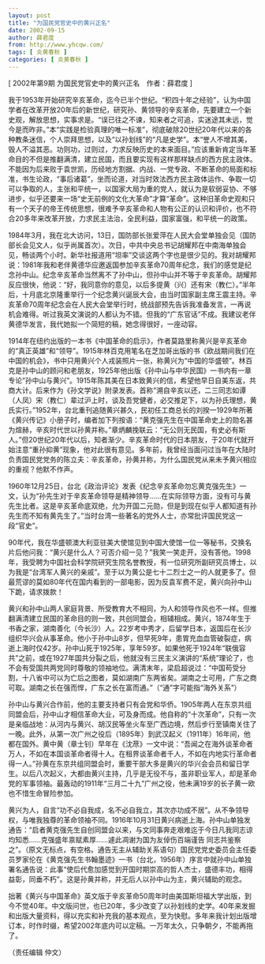 ```yaml
---
layout: post
title: "为国民党官史中的黄兴正名"
date: 2002-09-15
author: 薛君度
from: http://www.yhcqw.com/
tags: [ 炎黄春秋 ]
categories: [ 炎黄春秋 ]
---
```



[ 2002年第9期 为国民党官史中的黄兴正名　作者：薛君度 ]


我于1953年开始研究辛亥革命，迄今已半个世纪。“积四十年之经验”，认为中国学者在改革开放20年后的新世纪，研究孙、黄领导的辛亥革命，先要建立一个新史观，解放思想，实事求是。“误已往之不谏，知来者之可追，实迷途其未远，觉今是而昨非。”本“实践是检验真理的唯一标准”，彻底破除20世纪20年代以来的各种教条迷信，个人崇拜思想，以及“以孙划线”的“凡是史学”。本“誉人不增其美，毁人不溢其恶。功则功，过则过，力求反映历史的本来面目。”应该重新肯定当年革命目的不但是推翻满清，建立民国，而且要实现有这样那样缺点的西方民主政体。不能因为后来败于袁世凯，历经地方割据、内战、一党专政、不断革命的局面和标准，书生论政，“事后诸葛”，坐而论道，对当时效法西方民主政体运作、争取一切可以争取的人，主张和平统一，以国家大局为重的党人，就认为是软弱妥协、不够进步，似乎还要来一场“史无前例的文化大革命”才算“革命”。这种旧革命史观和只有一个天子的帝王传统思想，很难予辛亥革命和人物有公正的认识和评价，也不符合20多年来改革开放，力求民主法治，全民利益，国家富强，和平统一的政策。


1984年3月，我在北大访问，13日，国防部长张爱萍在人民大会堂单独会见（国防部长会见文人，似乎尚属首次）。次日，中共中央总书记胡耀邦在中南海单独会见，畅谈两个小时。新华社报道用“坦率”交谈这两个字也是很少见的。我对胡耀邦说：1981年我和老伴黄德华应邀返国参加辛亥革命70周年纪念，我们的感觉是纪念孙中山。纪念辛亥革命当然离不了孙中山，但孙中山并不等于辛亥革命。胡耀邦反应很快，他说：“好，我同意你的意见，以后多提黄（兴）还有宋（教仁）。”半年后，十月底北京隆重举行一个纪念黄兴诞辰大会，由当时国家副主席王震主持。辛亥革命70周年纪念会在人民大会堂举行时，统战部预先告诉我准备发言，一再说机会难得。听过我英文演说的人都认为不错。但我的“广东官话”不成。我建议老伴黄德华发言，我代她拟一个简短的稿，她念得很好，一座动容。


1914年在纽约出版的一本书《中国革命的启示》，作者莫路里称黄兴是辛亥革命的“真正英雄”和“领导”。1915年林百克用笔名在芝加哥出版的书《欧战期间我们在中国的机会》，书中只用黄兴个人戎装照片一张，称黄兴为“中国的华盛顿”。林百克是孙中山的顾问和老朋友，1925年他出版《孙中山与中华民国》一书内有一章专论“孙中山与黄兴”。1915年陈其美在日本致黄兴的信，希望他早日自美东返，共商大计。后来作为《孙文学说》附录发表。首称“溯自辛亥以还，二三同志如谭（人凤）宋（教仁）辈过沪上时，谈及吾党健者，必交推足下，以为孙氏理想，黄氏实行。”1952年，台北重刊追随黄兴甚久，民初任工商总长的刘揆一1929年所著《黄兴传记》小册子时，编者加下列按语：“黄克强先生在中国革命史上的勋名甚为煊赫，辛亥时代世以孙黄并称。”章炳麟挽联云：“无公则无民国，有史必有斯人。”但20世纪20年代以后，知者渐少。辛亥革命时代的日本朋友，于20年代就开始注意“重孙抑黄”现象，他对此很有意见。多年前，我曾经当面问过当年在大陆时负责国民党党务的陈立夫：辛亥革命，孙黄并称，为什么国民党从来未予黄兴相应的重视？他默不作声。


1960年12月25日，台北《政治评论》发表《纪念辛亥革命勿忘黄克强先生》一文，认为“孙先生对于辛亥革命领导是精神领导……在实际领导方面，没有可与黄先生比者。这是辛亥革命底双绝，允为开国二元勋，但是到现在似乎人都知道有孙先生而不知有黄先生了。”当时台湾一些著名的党外人士，亦常批评国民党这一段“官史”。


90年代，我在华盛顿澳大利亚驻美大使馆见到中国大使馆一位一等秘书，交换名片后他问我：“黄兴是什么人？可否介绍一见？”我笑一笑走开，没有答他。1998年，我受聘为中国社会科学院研究生院名誉教授，有一位研究所副研究员博士，以为我是“台湾军人黄兴的亲戚”。至于以为黄公是七十二烈士之一的人就更多了。但最荒谬的莫如80年代在国内看到的一部电影，因为反袁军费不足，黄兴向孙中山下跪，请求拨款！


黄兴和孙中山两人家庭背景、所受教育大不相同，为人和领导作风也不一样。但推翻满清建立民国的革命目的则一致，共创同盟会，相辅相成。黄兴，1874年生于书香之家，湖南善化（今长沙）人。22岁考中秀才，后留学日本，返国后在长沙组织华兴会从事革命。他小于孙中山8岁，但早死9年，患胃充血血管破裂症，病逝上海时仅42岁。孙中山死于1925年，享年59岁。如果他死于1924年“联俄容共”之前，或在1927年国共分裂之后，他就没有三民主义演讲的“系统”理论了，也不会有受国共两党同时尊敬的领袖地位。满清末年，梁启超说过：“中国苟受分割，十八省中可以为亡后之图者，莫如湖南广东两省矣。湖南之士可用，广东之商可取。湖南之长在强而悍，广东之长在富而通。”（“通”字可能指“海外关系”）


孙中山与黄兴合作前，他的主要支持者只有会党和华侨。1905年两人在东京共组同盟会后，孙中山才相信革命大业，可及身而成。他自称的“十次革命”，只有一次是亲临战地：从河内与黄兴、胡汉民等坐火车至广西边境，然后步行至镇南关住了一晚。此外，从第一次广州之役后（1895年）到武汉起义（1911年）16年间，他都在国外。黄中黄（章士钊）早年在《沈荩》一文中说：“吾闻之在海外谈革命者万人，不如在本国谈革命者得十人。在租界谈革命者千人，不如在内地实行革命者得一人。”孙黄在东京共组同盟会时，重要干部大多是黄兴的华兴会会员和留日学生。以后八次起义，大都由黄兴主持，几乎是无役不与，虽非职业军人，却是革命党的军事领袖。最轰动的1911年“三月二十九”广州之役，他未满19岁的长子黄一欧也不惜生命冒险参加。


黄兴为人，自言“功不必自我成，名不必自我立，其次亦功成不居”。从不争领导权，与唯我独尊的革命领袖不同。1916年10月31日黄兴病逝上海。孙中山单独发通告：“启者黄克强先生自创同盟会以来，与文同事奔走艰难迄于今日凡我同志谅均知悉……克强盛年禀赋素厚……遽此凋谢为国为友倬伤百端谨告 
同志共鉴察之”。（原文无标点，有空格。通告无主从辅助关系语句）国民党党史委员会主任委员罗家伦在《黄克强先生书翰墨迹》一书（台北，1956年）序言中就孙中山单独署名通告说：此事“使后代愈加感觉到开国时期崇高的哲人杰士，盛德丰功，相得益彰，同垂不朽”。这是孙黄并称，并无后人以孙中山为主，黄兴辅助的观念。


拙著《黄兴与中国革命》英文版于辛亥革命50周年时由美国斯坦福大学出版，到今不觉40年。中文版问世，也已20年，多少改变了以孙划线的史学。40年来发掘和出版大量资料，得以充实和补充我的基本观点，至为快慰。多年来我计划出版增订本，时作时缀，希望2002年底内可以定稿。一万年太久，只争朝夕，不能再拖了。

（责任编辑 仲文）



